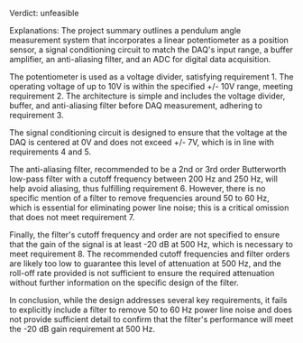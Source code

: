 Verdict: unfeasible

Explanations: 
The project summary outlines a pendulum angle measurement system that incorporates a linear potentiometer as a position sensor, a signal conditioning circuit to match the DAQ's input range, a buffer amplifier, an anti-aliasing filter, and an ADC for digital data acquisition. 

The potentiometer is used as a voltage divider, satisfying requirement 1. The operating voltage of up to 10V is within the specified +/- 10V range, meeting requirement 2. The architecture is simple and includes the voltage divider, buffer, and anti-aliasing filter before DAQ measurement, adhering to requirement 3.

The signal conditioning circuit is designed to ensure that the voltage at the DAQ is centered at 0V and does not exceed +/- 7V, which is in line with requirements 4 and 5. 

The anti-aliasing filter, recommended to be a 2nd or 3rd order Butterworth low-pass filter with a cutoff frequency between 200 Hz and 250 Hz, will help avoid aliasing, thus fulfilling requirement 6. However, there is no specific mention of a filter to remove frequencies around 50 to 60 Hz, which is essential for eliminating power line noise; this is a critical omission that does not meet requirement 7.

Finally, the filter's cutoff frequency and order are not specified to ensure that the gain of the signal is at least -20 dB at 500 Hz, which is necessary to meet requirement 8. The recommended cutoff frequencies and filter orders are likely too low to guarantee this level of attenuation at 500 Hz, and the roll-off rate provided is not sufficient to ensure the required attenuation without further information on the specific design of the filter.

In conclusion, while the design addresses several key requirements, it fails to explicitly include a filter to remove 50 to 60 Hz power line noise and does not provide sufficient detail to confirm that the filter's performance will meet the -20 dB gain requirement at 500 Hz.